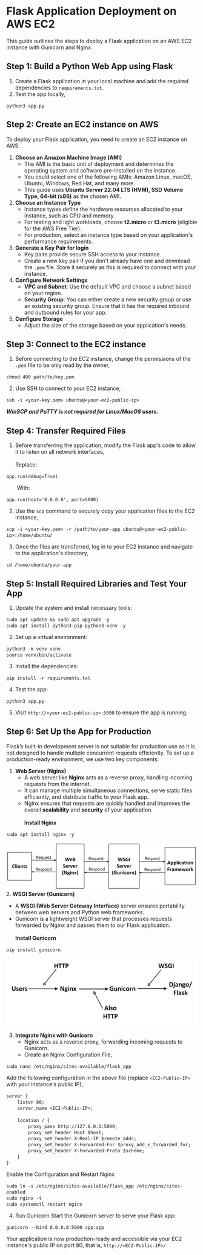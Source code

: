 # Flask Application Deployment on AWS EC2

This guide outlines the steps to deploy a Flask application on an AWS EC2 instance with Gunicorn and Nginx.

## Step 1: Build a Python Web App using Flask

1. Create a Flask application in your local machine and add the required dependencies to `requirements.txt`.
2. Test the app locally,
```
python3 app.py
```

## Step 2: Create an EC2 instance on AWS

To deploy your Flask application, you need to create an EC2 instance on AWS.

1. **Choose an Amazon Machine Image (AMI)**
   - The AMI is the basic unit of deployment and determines the operating system and software pre-installed on the instance.
   - You could select one of the following AMIs: Amazon Linux, macOS, Ubuntu, Windows, Red Hat, and many more.
   - This guide uses **Ubuntu Server 22.04 LTS (HVM), SSD Volume Type, 64-bit (x86)** as the chosen AMI.
2. **Choose an Instance Type**
   - Instance types define the hardware resources allocated to your instance, such as CPU and memory.
   - For testing and light workloads, choose **t2.micro** or **t3.micro** (eligible for the AWS Free Tier).
   - For production, select an instance type based on your application's performance requirements.
3. **Generate a Key Pair for login**
   - Key pairs provide secure SSH access to your instance.
   - Create a new key pair if you don't already have one and download the `.pem` file. Store it securely as this is required to connect with your instance.
4. **Configure Network Settings**
   - **VPC and Subnet**: Use the default VPC and choose a subnet based on your region.
   - **Security Group**: You can either create a new security group or use an existing security group. Ensure that it has the required inbound and outbound rules for your app.
5. **Configure Storage**
   - Adjust the size of the storage based on your application's needs.

## Step 3: Connect to the EC2 instance

1. Before connecting to the EC2 instance, change the permissions of the `.pem` file to be only read by the owner,
```
chmod 400 path/to/key.pem
```
2. Use SSH to connect to your EC2 instance,
```
ssh -i <your-key.pem> ubuntu@<your-ec2-public-ip>
```

***WinSCP and PuTTY is not required for Linux/MacOS users.***

## Step 4: Transfer Required Files

1. Before transferring the application, modify the Flask app's code to allow it to listen on all network interfaces,
\
\
Replace:
```
app.run(debug=True) 
```
&emsp;&emsp;With:
```
app.run(host='0.0.0.0', port=5000)
```

2. Use the `scp` command to securely copy your application files to the EC2 instance,
```
scp -i <your-key.pem> -r /path/to/your-app ubuntu@<your-ec2-public-ip>:/home/ubuntu/
```

3. Once the files are transferred, log in to your EC2 instance and navigate to the application's directory,
```
cd /home/ubuntu/your-app
```

## Step 5: Install Required Libraries and Test Your App

1. Update the system and install necessary tools:
```
sudo apt update && sudo apt upgrade -y
sudo apt install python3-pip python3-venv -y
```

2. Set up a virtual environment:
```
python3 -m venv venv
source venv/bin/activate
```

3. Install the dependencies:
```
pip install -r requirements.txt
```

4. Test the app:
```
python3 app.py
```

5. Visit `http://<your-ec2-public-ip>:5000` to ensure the app is running.

## Step 6: Set Up the App for Production

Flask’s built-in development server is not suitable for production use as it is not designed to handle multiple concurrent requests efficiently. To set up a production-ready environment, we use two key components:

1. **Web Server (Nginx)**
   - A web server like **Nginx** acts as a reverse proxy, handling incoming requests from the internet.
   - It can manage multiple simultaneous connections, serve static files efficiently, and distribute traffic to your Flask app.
   - Nginx ensures that requests are quickly handled and improves the overall **scalability** and **security** of your application.
\
\
**Install Nginx**
```
sudo apt install nginx -y
```
![Flow of request and responses in a production-level architecture of a web application.](https://github.com/Shankar-Bharadwaj/Sample_Face_Recognition/blob/master/images-readme/Nginx-Gunicorn.png)
2. **WSGI Server (Gunicorn)**
   - A **WSGI (Web Server Gateway Interface)** server ensures portability between web servers and Python web frameworks.
   - Gunicorn is a lightweight WSGI server that processes requests forwarded by Nginx and passes them to our Flask application.
\
\
**Install Gunicorn**
```
pip install gunicorn
```
![WSGI involvement in the architecture](https://github.com/Shankar-Bharadwaj/Sample_Face_Recognition/blob/master/images-readme/Nginx-Gunicorn-2.png)

3. **Integrate Nginx with Gunicorn**
   - Nginx acts as a reverse proxy, forwarding incoming requests to Gunicorn.
   - Create an Nginx Configuration File,
```
sudo nano /etc/nginx/sites-available/flask_app
```
Add the following configuration in the above file (replace `<EC2-Public-IP>` with your instance's public IP),
```
server {
    listen 80;
    server_name <EC2-Public-IP>;

    location / {
        proxy_pass http://127.0.0.1:5000;
        proxy_set_header Host $host;
        proxy_set_header X-Real-IP $remote_addr;
        proxy_set_header X-Forwarded-For $proxy_add_x_forwarded_for;
        proxy_set_header X-Forwarded-Proto $scheme;
    }
}
```
Enable the Configuration and Restart Nginx
```
sudo ln -s /etc/nginx/sites-available/flask_app /etc/nginx/sites-enabled
sudo nginx -t
sudo systemctl restart nginx
```
4. Run Gunicorn
Start the Gunicorn server to serve your Flask app:
```
gunicorn --bind 0.0.0.0:5000 app:app
```

Your application is now production-ready and accessible via your EC2 instance's public IP on port 80, that is, `http://<EC2-Public-IP>/`.
